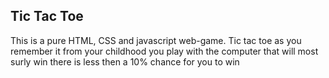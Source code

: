 ## Tic Tac Toe

This is a pure HTML, CSS and javascript web-game. Tic tac toe as you remember it from your childhood
you play with the computer that will most surly win there is less then a 10% chance for you to win 
